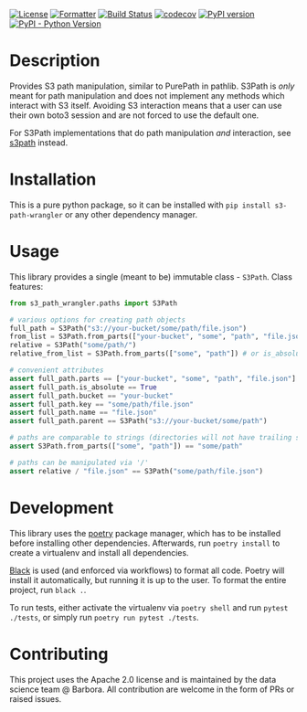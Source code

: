 [![License](https://img.shields.io/hexpm/l/s3-path-wrangler)](LICENSE)
[![Formatter](https://img.shields.io/badge/code%20style-black-000000.svg)](https://github.com/psf/black)
[![Build Status](https://github.com/Barbora-Data-Science/s3-path-wrangler/actions/workflows/main.yml/badge.svg)](https://github.com/Barbora-Data-Science/s3-path-wrangler/actions/workflows/main.yml)
[![codecov](https://codecov.io/gh/Barbora-Data-Science/s3-path-wrangler/branch/main/graph/badge.svg?token=MJSSVCSFJV)](https://codecov.io/gh/Barbora-Data-Science/s3-path-wrangler)
[![PyPI version](https://badge.fury.io/py/s3-path-wrangler.svg)](https://pypi.org/project/s3-path-wrangler/)
[![PyPI - Python Version](https://img.shields.io/pypi/pyversions/s3-path-wrangler)](https://pypi.org/project/s3-path-wrangler/)


# Description
Provides S3 path manipulation, similar to PurePath in pathlib. 
S3Path is _only_ meant for path manipulation and does not implement any methods which interact with S3 itself.
Avoiding S3 interaction means that a user can use their own boto3 session and are not forced to use the default one.

For S3Path implementations that do path manipulation _and_ interaction, see 
[s3path](https://github.com/liormizr/s3path) instead.

# Installation

This is a pure python package, so it can be installed with `pip install s3-path-wrangler` 
or any other dependency manager.

# Usage

This library provides a single (meant to be) immutable class - `S3Path`.
Class features:

```python
from s3_path_wrangler.paths import S3Path

# various options for creating path objects
full_path = S3Path("s3://your-bucket/some/path/file.json")
from_list = S3Path.from_parts(["your-bucket", "some", "path", "file.json"], is_absolute=True)
relative = S3Path("some/path/")
relative_from_list = S3Path.from_parts(["some", "path"]) # or is_absolute=False

# convenient attributes
assert full_path.parts == ["your-bucket", "some", "path", "file.json"]
assert full_path.is_absolute == True
assert full_path.bucket == "your-bucket"
assert full_path.key == "some/path/file.json"
assert full_path.name == "file.json"
assert full_path.parent == S3Path("s3://your-bucket/some/path")

# paths are comparable to strings (directories will not have trailing slashes)
assert S3Path.from_parts(["some", "path"]) == "some/path"

# paths can be manipulated via '/'
assert relative / "file.json" == S3Path("some/path/file.json")
```

# Development

This library uses the [poetry](https://python-poetry.org/) package manager, which has to be installed before installing
other dependencies. Afterwards, run `poetry install` to create a virtualenv and install all dependencies.

[Black](https://github.com/psf/black) is used (and enforced via workflows) to format all code. Poetry will install it
automatically, but running it is up to the user. To format the entire project, run `black .`.

To run tests, either activate the virtualenv via `poetry shell` and run `pytest ./tests`,
or simply run `poetry run pytest ./tests`.

# Contributing

This project uses the Apache 2.0 license and is maintained by the data science team @ Barbora. All contribution are 
welcome in the form of PRs or raised issues.
